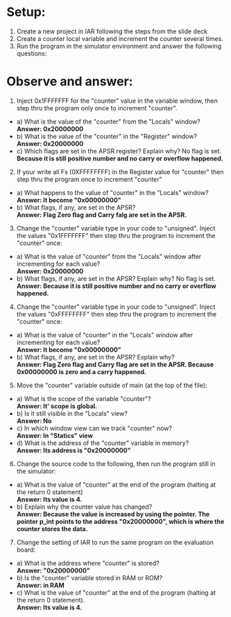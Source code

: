 # Setup:

1. Create a new project in IAR following the steps from the slide deck
2. Create a counter local variable and increment the counter several times.
3. Run the program in the simulator environment and answer the following questions:

# Observe and answer:

1. Inject 0x1FFFFFFF for the \"counter\" value in the variable window, then step thru the program only once to increment \"counter\".
* a) What is the value of the \"counter\" from the \"Locals\" window?  
 __Answer: 0x20000000__
* b) What is the value of the \"counter\" in the \"Register\" window?  
 __Answer: 0x20000000__
* c) Which flags are set in the APSR register? Explain why?	No flag is set.  
__Because it is still positive number and no carry or overflow happened.__


2. If your write all Fs (0XFFFFFFFF) in the Register value for \"counter\" then step thru the program once to increment \"counter\"
* a) What happens to the value of \"counter\" in the \"Locals\" window?   
__Answer: It become "0x00000000"__
* b) What flags, if any, are set in the APSR?	  
__Answer: Flag Zero flag and Carry falg are set in the APSR.__

3. Change the \"counter\" variable type in your code to \"unsigned\". Inject the values \"0x1FFFFFFF\" then step thru the program to increment the \"counter\" once:
* a) What is the value of \"counter\" from the \"Locals\" window after incrementing for each value?	  
__Answer: 0x20000000__
* b) What flags, if any, are set in the APSR? Explain why?	No flag is set.   
__Answer: Because it is still positive number and no carry or overflow happened.__

4. Change the \"counter\" variable type in your code to \"unsigned\". Inject the values \"0xFFFFFFFF\" then step thru the program to increment the \"counter\" once:
* a) What is the value of \"counter\" in the \"Locals\" window after incrementing for each value?  
__Answer: It become "0x00000000"__
* b) What flags, if any, are set in the APSR? Explain why?  
__Answer: Flag Zero flag and Carry flag are set in the APSR. Because 0x00000000 is zero and a carry happened.__

5. Move the \"counter\" variable outside of main (at the top of the file):
* a) What is the scope of the variable \"counter\"?   
__Answer: It' scope is global.__
* b) Is it still visible in the \"Locals\" view?  
__Answer: No__
* c) In which window view can we track \"counter\" now?  
__Answer: In "Statics" view__
* d) What is the address of the \"counter\" variable in memory?  
__Answer: Its address is "0x20000000"__

6. Change the source code to the following, then run the program still in the simulator:
* a) What is the value of \"counter\" at the end of the program (halting at the return 0 statement)  
__Answer: Its value is 4.__
* b) Explain why the counter value has changed?  
__Answer: Because the value is increased by using the pointer. The pointer p_int points to the address "0x20000000", which is where the counter stores the data.__

7. Change the setting of IAR to run the same program on the evaluation board:
* a) What is the address where \"counter\" is stored?  
__Answer: "0x20000000"__
* b) Is the \"counter\" variable stored in RAM or ROM?  
__Answer: in RAM__
* c) What is the value of \"counter\" at the end of the program (halting at the return 0 statement).  
__Answer: Its value is 4.__
